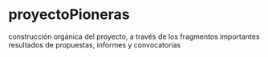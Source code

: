 # proyectoPioneras
construcción orgánica del proyecto, a través de los fragmentos importantes resultados de propuestas, informes y convocatorias
